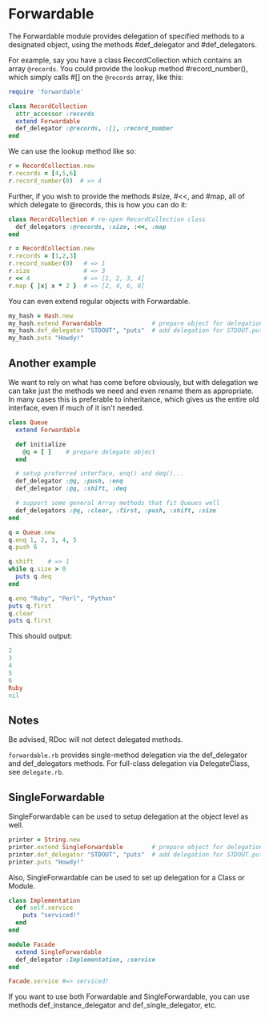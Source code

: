 # Forwardable

The Forwardable module provides delegation of specified methods to a
designated object, using the methods #def\_delegator and
\#def\_delegators.

For example, say you have a class RecordCollection which contains an
array `@records`. You could provide the lookup method #record\_number(),
which simply calls #\[\] on the `@records` array, like this:


```ruby
require 'forwardable'

class RecordCollection
  attr_accessor :records
  extend Forwardable
  def_delegator :@records, :[], :record_number
end
```

We can use the lookup method like so:


```ruby
r = RecordCollection.new
r.records = [4,5,6]
r.record_number(0)  # => 4
```

Further, if you wish to provide the methods #size, #<<, and #map, all of
which delegate to @records, this is how you can do it:


```ruby
class RecordCollection # re-open RecordCollection class
  def_delegators :@records, :size, :<<, :map
end

r = RecordCollection.new
r.records = [1,2,3]
r.record_number(0)   # => 1
r.size               # => 3
r << 4               # => [1, 2, 3, 4]
r.map { |x| x * 2 }  # => [2, 4, 6, 8]
```

You can even extend regular objects with Forwardable.


```ruby
my_hash = Hash.new
my_hash.extend Forwardable              # prepare object for delegation
my_hash.def_delegator "STDOUT", "puts"  # add delegation for STDOUT.puts()
my_hash.puts "Howdy!"
```

## Another example

We want to rely on what has come before obviously, but with delegation
we can take just the methods we need and even rename them as
appropriate. In many cases this is preferable to inheritance, which
gives us the entire old interface, even if much of it isn't needed.


```ruby
class Queue
  extend Forwardable

  def initialize
    @q = [ ]    # prepare delegate object
  end

  # setup preferred interface, enq() and deq()...
  def_delegator :@q, :push, :enq
  def_delegator :@q, :shift, :deq

  # support some general Array methods that fit Queues well
  def_delegators :@q, :clear, :first, :push, :shift, :size
end

q = Queue.new
q.enq 1, 2, 3, 4, 5
q.push 6

q.shift    # => 1
while q.size > 0
  puts q.deq
end

q.enq "Ruby", "Perl", "Python"
puts q.first
q.clear
puts q.first
```

This should output:


```ruby
2
3
4
5
6
Ruby
nil
```

## Notes

Be advised, RDoc will not detect delegated methods.

`forwardable.rb` provides single-method delegation via the
def\_delegator and def\_delegators methods. For full-class delegation
via DelegateClass, see `delegate.rb`.



## SingleForwardable

SingleForwardable can be used to setup delegation at the object level as
well.


```ruby
printer = String.new
printer.extend SingleForwardable        # prepare object for delegation
printer.def_delegator "STDOUT", "puts"  # add delegation for STDOUT.puts()
printer.puts "Howdy!"
```

Also, SingleForwardable can be used to set up delegation for a Class or
Module.


```ruby
class Implementation
  def self.service
    puts "serviced!"
  end
end

module Facade
  extend SingleForwardable
  def_delegator :Implementation, :service
end

Facade.service #=> serviced!
```

If you want to use both Forwardable and SingleForwardable, you can use
methods def\_instance\_delegator and def\_single\_delegator, etc.

